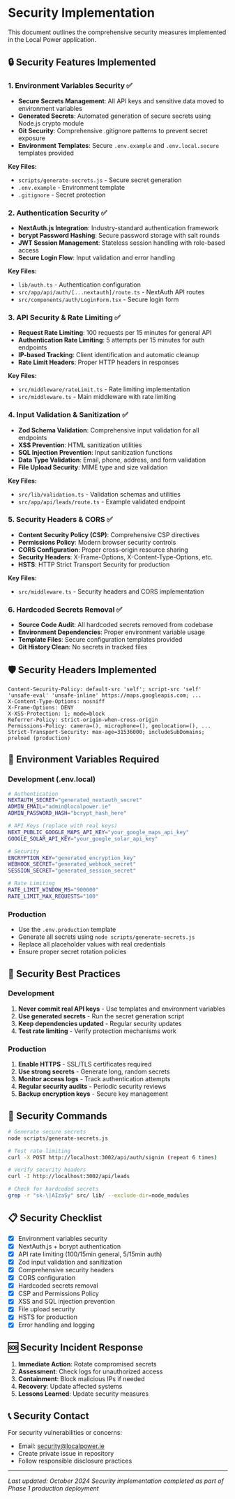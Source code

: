 # Security Implementation

This document outlines the comprehensive security measures implemented in the Local Power application.

## 🔒 Security Features Implemented

### 1. Environment Variables Security ✅
- **Secure Secrets Management**: All API keys and sensitive data moved to environment variables
- **Generated Secrets**: Automated generation of secure secrets using Node.js crypto module
- **Git Security**: Comprehensive .gitignore patterns to prevent secret exposure
- **Environment Templates**: Secure `.env.example` and `.env.local.secure` templates provided

**Key Files:**
- `scripts/generate-secrets.js` - Secure secret generation
- `.env.example` - Environment template
- `.gitignore` - Secret protection

### 2. Authentication Security ✅
- **NextAuth.js Integration**: Industry-standard authentication framework
- **bcrypt Password Hashing**: Secure password storage with salt rounds
- **JWT Session Management**: Stateless session handling with role-based access
- **Secure Login Flow**: Input validation and error handling

**Key Files:**
- `lib/auth.ts` - Authentication configuration
- `src/app/api/auth/[...nextauth]/route.ts` - NextAuth API routes
- `src/components/auth/LoginForm.tsx` - Secure login form

### 3. API Security & Rate Limiting ✅
- **Request Rate Limiting**: 100 requests per 15 minutes for general API
- **Authentication Rate Limiting**: 5 attempts per 15 minutes for auth endpoints
- **IP-based Tracking**: Client identification and automatic cleanup
- **Rate Limit Headers**: Proper HTTP headers in responses

**Key Files:**
- `src/middleware/rateLimit.ts` - Rate limiting implementation
- `src/middleware.ts` - Main middleware with rate limiting

### 4. Input Validation & Sanitization ✅
- **Zod Schema Validation**: Comprehensive input validation for all endpoints
- **XSS Prevention**: HTML sanitization utilities
- **SQL Injection Prevention**: Input sanitization functions
- **Data Type Validation**: Email, phone, address, and form validation
- **File Upload Security**: MIME type and size validation

**Key Files:**
- `src/lib/validation.ts` - Validation schemas and utilities
- `src/app/api/leads/route.ts` - Example validated endpoint

### 5. Security Headers & CORS ✅
- **Content Security Policy (CSP)**: Comprehensive CSP directives
- **Permissions Policy**: Modern browser security controls
- **CORS Configuration**: Proper cross-origin resource sharing
- **Security Headers**: X-Frame-Options, X-Content-Type-Options, etc.
- **HSTS**: HTTP Strict Transport Security for production

**Key Files:**
- `src/middleware.ts` - Security headers and CORS implementation

### 6. Hardcoded Secrets Removal ✅
- **Source Code Audit**: All hardcoded secrets removed from codebase
- **Environment Dependencies**: Proper environment variable usage
- **Template Files**: Secure configuration templates provided
- **Git History Clean**: No secrets in tracked files

## 🛡️ Security Headers Implemented

```
Content-Security-Policy: default-src 'self'; script-src 'self' 'unsafe-eval' 'unsafe-inline' https://maps.googleapis.com; ...
X-Content-Type-Options: nosniff
X-Frame-Options: DENY
X-XSS-Protection: 1; mode=block
Referrer-Policy: strict-origin-when-cross-origin
Permissions-Policy: camera=(), microphone=(), geolocation=(), ...
Strict-Transport-Security: max-age=31536000; includeSubDomains; preload (production)
```

## 🔑 Environment Variables Required

### Development (.env.local)
```bash
# Authentication
NEXTAUTH_SECRET="generated_nextauth_secret"
ADMIN_EMAIL="admin@localpower.ie"
ADMIN_PASSWORD_HASH="bcrypt_hash_here"

# API Keys (replace with real keys)
NEXT_PUBLIC_GOOGLE_MAPS_API_KEY="your_google_maps_api_key"
GOOGLE_SOLAR_API_KEY="your_google_solar_api_key"

# Security
ENCRYPTION_KEY="generated_encryption_key"
WEBHOOK_SECRET="generated_webhook_secret"
SESSION_SECRET="generated_session_secret"

# Rate Limiting
RATE_LIMIT_WINDOW_MS="900000"
RATE_LIMIT_MAX_REQUESTS="100"
```

### Production
- Use the `.env.production` template
- Generate all secrets using `node scripts/generate-secrets.js`
- Replace all placeholder values with real credentials
- Ensure proper secret rotation policies

## 🚨 Security Best Practices

### Development
1. **Never commit real API keys** - Use templates and environment variables
2. **Use generated secrets** - Run the secret generation script
3. **Keep dependencies updated** - Regular security updates
4. **Test rate limiting** - Verify protection mechanisms work

### Production
1. **Enable HTTPS** - SSL/TLS certificates required
2. **Use strong secrets** - Generate long, random secrets
3. **Monitor access logs** - Track authentication attempts
4. **Regular security audits** - Periodic security reviews
5. **Backup encryption keys** - Secure key management

## 🔧 Security Commands

```bash
# Generate secure secrets
node scripts/generate-secrets.js

# Test rate limiting
curl -X POST http://localhost:3002/api/auth/signin (repeat 6 times)

# Verify security headers
curl -I http://localhost:3002/api/leads

# Check for hardcoded secrets
grep -r "sk-\|AIzaSy" src/ lib/ --exclude-dir=node_modules
```

## 📋 Security Checklist

- [x] Environment variables security
- [x] NextAuth.js + bcrypt authentication
- [x] API rate limiting (100/15min general, 5/15min auth)
- [x] Zod input validation and sanitization
- [x] Comprehensive security headers
- [x] CORS configuration
- [x] Hardcoded secrets removal
- [x] CSP and Permissions Policy
- [x] XSS and SQL injection prevention
- [x] File upload security
- [x] HSTS for production
- [x] Error handling and logging

## 🆘 Security Incident Response

1. **Immediate Action**: Rotate compromised secrets
2. **Assessment**: Check logs for unauthorized access
3. **Containment**: Block malicious IPs if needed
4. **Recovery**: Update affected systems
5. **Lessons Learned**: Update security measures

## 📞 Security Contact

For security vulnerabilities or concerns:
- Email: security@localpower.ie
- Create private issue in repository
- Follow responsible disclosure practices

---

*Last updated: October 2024*
*Security implementation completed as part of Phase 1 production deployment*